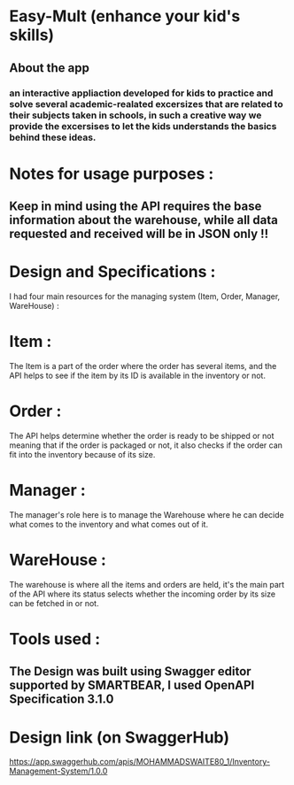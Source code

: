 # Easy-Mult (enhance your kid's skills)

## About the app
### an interactive appliaction developed for kids to practice and solve several academic-realated excersizes that are related to their subjects taken in schools, in such a creative way we provide the excersises to let the kids understands the basics behind these ideas.

# Notes for usage purposes :
## Keep in mind using the API requires the base information about the warehouse, while all data requested and received will be in JSON only !!



# Design and Specifications :

I had four main resources for the managing system (Item, Order, Manager, WareHouse) :


<!---![img1111](https://github.com/kevinhamood/Inventory-Management-System/assets/54774286/fc9ab23b-7d8e-4b11-a66b-24fd26462756)-->


# Item :
The Item is a part of the order where the order has several items, and the API helps to see if the item by its ID is available in the inventory or not.

<!---![img2222](https://github.com/kevinhamood/Inventory-Management-System-/assets/54774286/73954657-8ef6-49ea-afac-cffd5e98f7e1)-->



# Order :

The API helps determine whether the order is ready to be shipped or not meaning that if the order is packaged or not, it also checks if the order can fit into the inventory because of its size.


<!--- ![img3333](https://github.com/kevinhamood/Inventory-Management-System-/assets/54774286/4d8c2843-607b-42d6-8a45-a5ade3c07366) -->



# Manager :

The manager's role here is to manage the Warehouse where he can decide what comes to the inventory and what comes out of it.

<!--- ![img4444](https://github.com/kevinhamood/Inventory-Management-System/assets/54774286/db56c93d-d5e7-43bc-8996-4b565847cdf6) -->


# WareHouse :

The warehouse is where all the items and orders are held, it's the main part of the API where its status selects whether the incoming order by its size can be fetched in or not.

<!--- ![img5555](https://github.com/kevinhamood/Inventory-Management-System-/assets/54774286/dc77803d-8e2e-402d-a817-97a1ac676c20) -->


# Tools used :
## The Design was built using Swagger editor supported by SMARTBEAR, I used OpenAPI Specification 3.1.0 

# Design link (on SwaggerHub)
https://app.swaggerhub.com/apis/MOHAMMADSWAITE80_1/Inventory-Management-System/1.0.0
